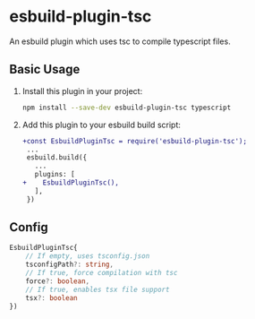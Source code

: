# esbuild-plugin-tsc

An esbuild plugin which uses tsc to compile typescript files.

## Basic Usage

1. Install this plugin in your project:

   ```sh
   npm install --save-dev esbuild-plugin-tsc typescript
   ```

2. Add this plugin to your esbuild build script:

   ```diff
   +const EsbuildPluginTsc = require('esbuild-plugin-tsc');
    ...
    esbuild.build({
      ...
      plugins: [
   +    EsbuildPluginTsc(),
      ],
    })
   ```

## Config

```typescript
EsbuildPluginTsc{
    // If empty, uses tsconfig.json
    tsconfigPath?: string,
    // If true, force compilation with tsc
    force?: boolean,
    // If true, enables tsx file support
    tsx?: boolean
})
```

